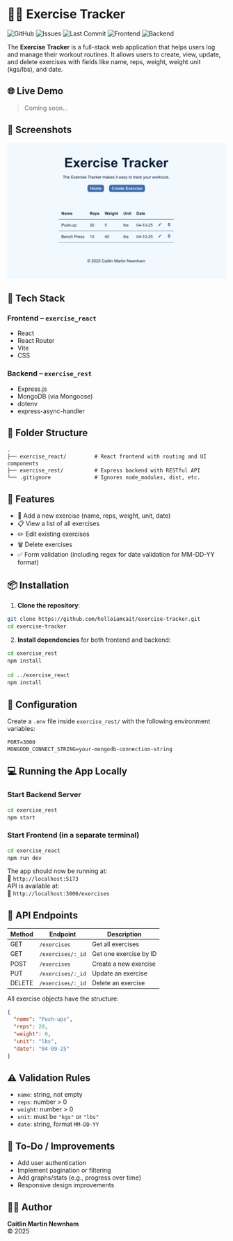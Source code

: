 # 🏋️‍♀️ Exercise Tracker
![GitHub](https://img.shields.io/github/license/your-username/exercise-tracker)
![Issues](https://img.shields.io/github/issues/your-username/exercise-tracker)
![Last Commit](https://img.shields.io/github/last-commit/your-username/exercise-tracker)
![Frontend](https://img.shields.io/badge/frontend-react-blue)
![Backend](https://img.shields.io/badge/backend-express-green)



The **Exercise Tracker** is a full-stack web application that helps users log and manage their workout routines. It allows users to create, view, update, and delete exercises with fields like name, reps, weight, weight unit (kgs/lbs), and date.

## 🌐 Live Demo

> Coming soon... 

## 📸 Screenshots

![exercise tracker screenshot](exercise_react/src/assets/Screenshot-exercise-tracker.png)

## 🧰 Tech Stack

### Frontend – `exercise_react`
- React
- React Router
- Vite
- CSS

### Backend – `exercise_rest`
- Express.js
- MongoDB (via Mongoose)
- dotenv
- express-async-handler

## 📂 Folder Structure

```
.
├── exercise_react/         # React frontend with routing and UI components
├── exercise_rest/          # Express backend with RESTful API
└── .gitignore              # Ignores node_modules, dist, etc.
```

## 🚀 Features

- 📝 Add a new exercise (name, reps, weight, unit, date)
- 📋 View a list of all exercises
- ✏️ Edit existing exercises
- 🗑️ Delete exercises
- ✅ Form validation (including regex for date validation for MM-DD-YY format)

## 📦 Installation

1. **Clone the repository**:

```bash
git clone https://github.com/helloiamcait/exercise-tracker.git
cd exercise-tracker
```

2. **Install dependencies** for both frontend and backend:

```bash
cd exercise_rest
npm install

cd ../exercise_react
npm install
```

## 🔧 Configuration

Create a `.env` file inside `exercise_rest/` with the following environment variables:

```env
PORT=3000
MONGODB_CONNECT_STRING=your-mongodb-connection-string
```

## 💻 Running the App Locally

### Start Backend Server

```bash
cd exercise_rest
npm start
```

### Start Frontend (in a separate terminal)

```bash
cd exercise_react
npm run dev
```

The app should now be running at:  
📍 `http://localhost:5173`  
API is available at:  
📍 `http://localhost:3000/exercises`

## 🧪 API Endpoints

| Method | Endpoint             | Description                  |
|--------|----------------------|------------------------------|
| GET    | `/exercises`         | Get all exercises            |
| GET    | `/exercises/:_id`    | Get one exercise by ID       |
| POST   | `/exercises`         | Create a new exercise        |
| PUT    | `/exercises/:_id`    | Update an exercise           |
| DELETE | `/exercises/:_id`    | Delete an exercise           |

All exercise objects have the structure:
```json
{
  "name": "Push-ups",
  "reps": 20,
  "weight": 0,
  "unit": "lbs",
  "date": "04-09-25"
}
```

## ⚠️ Validation Rules

- `name`: string, not empty
- `reps`: number > 0
- `weight`: number > 0
- `unit`: must be `"kgs"` or `"lbs"`
- `date`: string, format `MM-DD-YY`

## 📌 To-Do / Improvements

- Add user authentication
- Implement pagination or filtering
- Add graphs/stats (e.g., progress over time)
- Responsive design improvements

## 🧑‍💻 Author

**Caitlin Martin Newnham**  
© 2025
